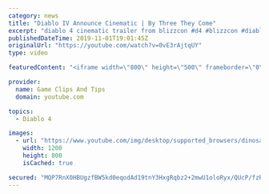 ```yaml
---
category: news
title: "Diablo IV Announce Cinematic | By Three They Come"
excerpt: "diablo 4 cinematic trailer from blizzcon #d4 #blizzcon #diablo."
publishedDateTime: 2019-11-01T19:01:45Z
originalUrl: "https://youtube.com/watch?v=0vE3rAjtqUY"
type: video

featuredContent: "<iframe width=\"800\" height=\"500\" frameborder=\"0\" src=\"https://www.youtube.com/embed/0vE3rAjtqUY\" allow=\"accelerometer; autoplay; encrypted-media; gyroscope; picture-in-picture\" allowfullscreen></iframe>"

provider:
  name: Game Clips And Tips
  domain: youtube.com

topics:
  - Diablo 4

images:
  - url: "https://www.youtube.com/img/desktop/supported_browsers/dinosaur.png"
    width: 1200
    height: 800
    isCached: true

secured: "MQP7RnX0HBUgzfBW5kd0eqodAd19tnY3HxgRqbz2+2mwU1oloRyx/QUcP/fzRTJ0meEIGgAPORNxwEMp0FdusNlbzKdBz1f4PSvN7VX/nenc19ifn9jjk/E7TI/9BN06xBKudR04QYJhLC71tBfF5fzO38ofQ42Tno24kJ0GLTWEJv2JsGoWPVE7PW4EnEanDaQHE+WcKVj1aw8i5LvMx83FQt0wjnCes/c6bL/wpvIgJg52IL+21E3m1T5S/b9gp6oWA6mxhGVDD/MK3ADE+R3OoUaaM6Jhk7OIiIkc7+A8OmmekVQ6bYKdqBv2NQF4f+y7xm4jeGUuZbbIyDk98VXiN5WgeALBn+vbv8P4IDRzHoxIUlBqbGGy3nDe/a3u7O6kqlVsccpge8dRVw9Ycw==;9BFQeymbh/xHoHoXCIsfig=="
---
```


